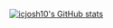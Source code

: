 [![icjosh10's GitHub stats](https://github-readme-stats.vercel.app/api?username=icjosh10&theme=highcontrast)](https://github.com/icjosh10/icjosh10)

<!--
**icjosh10/icjosh10** is a ✨ _special_ ✨ repository because its `README.md` (this file) appears on your GitHub profile.

Here are some ideas to get you started:

- 🔭 I’m currently working on ...
- 🌱 I’m currently learning ...
- 👯 I’m looking to collaborate on ...
- 🤔 I’m looking for help with ...
- 💬 Ask me about ...
- 📫 How to reach me: ...
- 😄 Pronouns: ...
- ⚡ Fun fact: ...
-->
